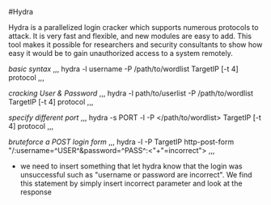 #Hydra

Hydra is a parallelized login cracker which supports numerous protocols to attack. It is very fast and flexible, and new modules are easy to add. This tool makes it possible for researchers and security consultants to show how easy it would be to gain unauthorized access to a system remotely.

*basic syntax*
,,,
hydra -l username -P /path/to/wordlist TargetIP [-t 4] protocol
,,,

*cracking User & Password*
,,,
hydra -l path/to/userlist -P /path/to/wordlist TargetIP [-t 4] protocol
,,,

*specify different port*
,,,
hydra -s PORT -l <username> -P </path/to/wordlist> TargetIP [-t 4] protocol
,,,

*bruteforce a POST login form*
,,,
hydra -l <username> -P <wordlist> TargetIP http-post-form "/:username=^USER^&password=^PASS^:<"+"=incorrect">
,,,

+ we need to insert something that let hydra know that the login was unsuccessful such as "username or password are incorrect". We find this statement by simply insert incorrect parameter and look at the response